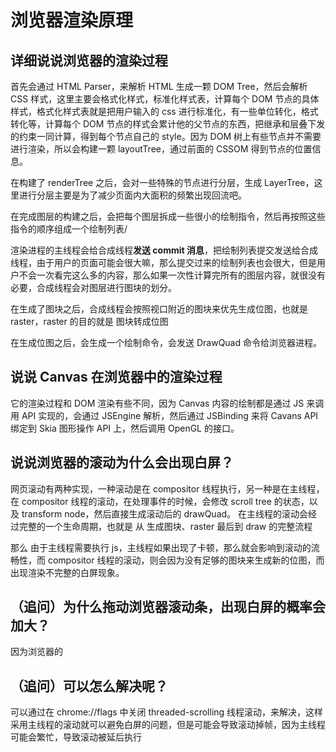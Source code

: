 # 浏览器渲染原理

## 详细说说浏览器的渲染过程

首先会通过 HTML Parser，来解析 HTML 生成一颗 DOM Tree，然后会解析 CSS 样式，这里主要会格式化样式，标准化样式表，计算每个 DOM 节点的具体样式，格式化样式表就是把用户输入的 css 进行标准化，有一些单位转化，格式转化等，计算每个 DOM 节点的样式会累计他的父节点的东西，把继承和层叠下发的约束一同计算，得到每个节点自己的 style。因为 DOM 树上有些节点并不需要进行渲染，所以会构建一颗 layoutTree，通过前面的 CSSOM 得到节点的位置信息。

在构建了 renderTree 之后，会对一些特殊的节点进行分层，生成 LayerTree，这里进行分层主要是为了减少页面内大面积的频繁出现回流吧。

在完成图层的构建之后，会把每个图层拆成一些很小的绘制指令，然后再按照这些指令的顺序组成一个绘制列表/

渲染进程的主线程会给合成线程**发送 commit 消息**，把绘制列表提交发送给合成线程，由于用户的页面可能会很大嘛，那么提交过来的绘制列表也会很大，但是用户不会一次看完这么多的内容，那么如果一次性计算完所有的图层内容，就很没有必要，合成线程会对图层进行图块的划分。

在生成了图块之后，合成线程会按照视口附近的图块来优先生成位图，也就是 raster，raster 的目的就是 图块转成位图

在生成位图之后，会生成一个绘制命令，会发送 DrawQuad 命令给浏览器进程。

## 说说 Canvas 在浏览器中的渲染过程

它的渲染过程和 DOM 渲染有些不同，因为 Canvas 内容的绘制都是通过 JS 来调用 API 实现的，会通过 JSEngine 解析，然后通过 JSBinding 来将 Cavans API 绑定到 Skia 图形操作 API 上，然后调用 OpenGL 的接口。

## 说说浏览器的滚动为什么会出现白屏？

网页滚动有两种实现，一种滚动是在 compositor 线程执行，另一种是在主线程，在 compositor 线程的滚动，在处理事件的时候，会修改 scroll tree 的状态，以及 transform node，然后直接生成滚动后的 drawQuad。
在主线程的滚动会经过完整的一个生命周期，也就是 从 生成图块、raster 最后到 draw 的完整流程

那么 由于主线程需要执行 js，主线程如果出现了卡顿，那么就会影响到滚动的流畅性，而 compositor 线程的滚动，则会因为没有足够的图块来生成新的位图，而出现渲染不完整的白屏现象。

## （追问）为什么拖动浏览器滚动条，出现白屏的概率会加大？

因为浏览器的

## （追问）可以怎么解决呢？

可以通过在 chrome://flags 中关闭 threaded-scrolling 线程滚动，来解决，这样采用主线程的滚动就可以避免白屏的问题，但是可能会导致滚动掉帧，因为主线程可能会繁忙，导致滚动被延后执行
